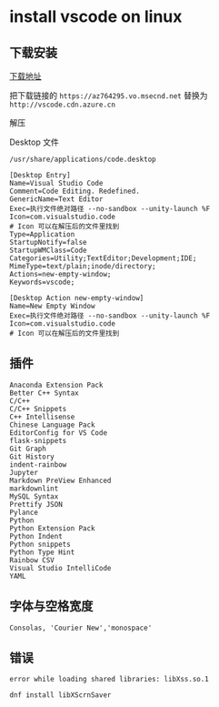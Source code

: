 # install vscode on linux

## 下载安装

[下载地址](https://code.visualstudio.com/Download)

把下载链接的 `https://az764295.vo.msecnd.net` 替换为 `http://vscode.cdn.azure.cn`

解压

Desktop 文件

`/usr/share/applications/code.desktop`

```text
[Desktop Entry]
Name=Visual Studio Code
Comment=Code Editing. Redefined.
GenericName=Text Editor
Exec=执行文件绝对路径 --no-sandbox --unity-launch %F
Icon=com.visualstudio.code
# Icon 可以在解压后的文件里找到
Type=Application
StartupNotify=false
StartupWMClass=Code
Categories=Utility;TextEditor;Development;IDE;
MimeType=text/plain;inode/directory;
Actions=new-empty-window;
Keywords=vscode;

[Desktop Action new-empty-window]
Name=New Empty Window
Exec=执行文件绝对路径 --no-sandbox --unity-launch %F
Icon=com.visualstudio.code
# Icon 可以在解压后的文件里找到
```

## 插件

```text
Anaconda Extension Pack
Better C++ Syntax
C/C++
C/C++ Snippets
C++ Intellisense
Chinese Language Pack
EditorConfig for VS Code
flask-snippets
Git Graph
Git History
indent-rainbow
Jupyter
Markdown PreView Enhanced
markdownlint
MySQL Syntax
Prettify JSON
Pylance
Python
Python Extension Pack
Python Indent
Python snippets
Python Type Hint
Rainbow CSV
Visual Studio IntelliCode
YAML
```

## 字体与空格宽度

```text
Consolas, 'Courier New','monospace'
```

## 错误

```text
error while loading shared libraries: libXss.so.1
```

```bash
dnf install libXScrnSaver
```
